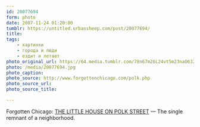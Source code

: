 ```yaml
---
id: 20077694
form: photo
date: 2007-11-24 01:20:00
tumblr: https://untitled.urbansheep.com/post/20077694/
title:
tags:
    - картинки
    - города и люди
    - ездит и летает
photo_original_url: https://64.media.tumblr.com/78n67m26L24vt5m23naO6J2b_400.jpg
photo: /media/20077694.jpg
photo_caption: 
photo_source: http://www.forgottenchicago.com/polk.php
photo_source_url:
photo_source_title:

---
```


<p>Forgotten Chicago: <a href="http://www.forgottenchicago.com/polk.php">THE LITTLE HOUSE ON POLK STREET</a> — The single remnant of a neighborhood.</p>
